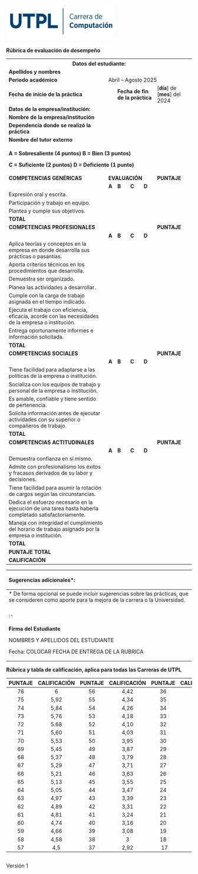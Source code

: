 ﻿![](Aspose.Words.7e84229d-cf87-47a2-b574-3e3bd20d78f5.001.png)

**Rúbrica de evaluación de desempeño**

<table><tr><th colspan="8"><b>Datos del estudiante:</b></th></tr>
<tr><td colspan="2"><b>Apellidos  y nombres</b></td><td colspan="6"></td></tr>
<tr><td colspan="2"><b>Periodo académico</b></td><td colspan="6">Abril – Agosto 2025</td></tr>
<tr><td colspan="2"><b>Fecha de inicio de la práctica</b></td><td colspan="1"></td><td colspan="3"><b>Fecha de fin de la práctica</b></td><td colspan="2">[<b>día</b>] de [<b>mes</b>] del 2024 </td></tr>
<tr><td colspan="8"><b>Datos de la empresa/institución:</b></td></tr>
<tr><td colspan="3"><b>Nombre de la empresa/institución</b></td><td colspan="5"></td></tr>
<tr><td colspan="3"><b>Dependencia donde se realizó la práctica</b></td><td colspan="5"></td></tr>
<tr><td colspan="3"><b>Nombre del tutor externo</b></td><td colspan="5"></td></tr>
<tr><td colspan="7" valign="bottom"><p><b>A = Sobresaliente (4 puntos)                    			   B = Bien (3 puntos)</b></p><p><b>C = Suficiente (2 puntos)                        				    D = Deficiente (1 punto)</b></p></td></tr>
<tr><td colspan="2" valign="bottom"><b>COMPETENCIAS GENÉRICAS</b></td><td colspan="4" valign="bottom"><b>EVALUACIÓN</b></td><td colspan="1" valign="bottom"><b>PUNTAJE</b></td></tr>
<tr><td colspan="2" valign="bottom"></b> </td><td colspan="1" valign="bottom"><b>A</b></td><td colspan="1" valign="bottom"><b>B</b></td><td colspan="1" valign="bottom"><b>C</b></td><td colspan="1" valign="bottom"><b>D</b></td><td colspan="1" valign="bottom"></td></tr>
<tr><td colspan="2" valign="bottom">Expresión oral y escrita.</td><td colspan="1" valign="bottom"></td><td colspan="1" valign="bottom"></td><td colspan="1" valign="bottom"></td><td colspan="1" valign="bottom"></td><td colspan="1" valign="bottom"></td></tr>
<tr><td colspan="2" valign="bottom">Participación y trabajo en equipo.</td><td colspan="1" valign="bottom"></td><td colspan="1" valign="bottom"></td><td colspan="1" valign="bottom"></td><td colspan="1" valign="bottom"></td><td colspan="1" valign="bottom"></td></tr>
<tr><td colspan="2" valign="bottom">Plantea y cumple sus objetivos.</td><td colspan="1" valign="bottom"></td><td colspan="1" valign="bottom"></td><td colspan="1" valign="bottom"></td><td colspan="1" valign="bottom"></td><td colspan="1" valign="bottom"></td></tr>
<tr><td colspan="6" valign="bottom"><b>TOTAL</b> </td><td colspan="1" valign="bottom"></td></tr>
<tr><td colspan="6" valign="bottom"><b>COMPETENCIAS PROFESIONALES</b></td><td colspan="1" rowspan="1" valign="bottom"><b>PUNTAJE</b></td></tr>
<tr><td colspan="2" valign="bottom"></b> </td><td colspan="1" valign="bottom"><b>A</b></td><td colspan="1" valign="bottom"><b>B</b></td><td colspan="1" valign="bottom"><b>C</b></td><td colspan="1" valign="bottom"><b>D</b></td></tr>
<tr><td colspan="2" valign="bottom">Aplica teorías y conceptos en la empresa en donde desarrolla sus prácticas o pasantías.</td><td colspan="1" valign="bottom"></td><td colspan="1" valign="bottom"></td><td colspan="1" valign="bottom"></td><td colspan="1" valign="bottom"></td><td colspan="1" valign="bottom"></td></tr>
<tr><td colspan="2" valign="bottom">Aporta criterios técnicos en los procedimientos que desarrolla.</td><td colspan="1" valign="bottom"></td><td colspan="1" valign="bottom"></td><td colspan="1" valign="bottom"></td><td colspan="1" valign="bottom"></td><td colspan="1" valign="bottom"></td></tr>
<tr><td colspan="2" valign="bottom">Demuestra ser organizado.</td><td colspan="1" valign="bottom"></td><td colspan="1" valign="bottom"></td><td colspan="1" valign="bottom"></td><td colspan="1" valign="bottom"></td><td colspan="1" valign="bottom"></td></tr>
<tr><td colspan="2" valign="bottom">Planea las actividades a desarrollar.</td><td colspan="1" valign="bottom"></td><td colspan="1" valign="bottom"></td><td colspan="1" valign="bottom"></td><td colspan="1" valign="bottom"></td><td colspan="1" valign="bottom"></td></tr>
<tr><td colspan="2" valign="bottom">Cumple con la carga de trabajo asignada en el tiempo indicado.</td><td colspan="1" valign="bottom"></td><td colspan="1" valign="bottom"></td><td colspan="1" valign="bottom"></td><td colspan="1" valign="bottom"></td><td colspan="1" valign="bottom"></td></tr>
<tr><td colspan="2" valign="bottom">Ejecuta el trabajo con eficiencia, eficacia, acorde con las necesidades de la empresa o institución.</td><td colspan="1" valign="bottom"></td><td colspan="1" valign="bottom"></td><td colspan="1" valign="bottom"></td><td colspan="1" valign="bottom"></td><td colspan="1" valign="bottom"></td></tr>
<tr><td colspan="2" valign="bottom">Entrega oportunamente informes e información solicitada.</td><td colspan="1" valign="bottom"></td><td colspan="1" valign="bottom"></td><td colspan="1" valign="bottom"></td><td colspan="1" valign="bottom"></td><td colspan="1" valign="bottom"></td></tr>
<tr><td colspan="6" valign="bottom"><b>TOTAL</b></td><td colspan="1" valign="bottom"></td></tr>
<tr><td colspan="6" valign="bottom"><b>COMPETENCIAS SOCIALES</b></td><td colspan="1" rowspan="1" valign="bottom"><b>PUNTAJE</b></td></tr>
<tr><td colspan="2" valign="bottom"></b> </td><td colspan="1" valign="bottom"><b>A</b></td><td colspan="1" valign="bottom"><b>B</b></td><td colspan="1" valign="bottom"><b>C</b></td><td colspan="1" valign="bottom"><b>D</b></td></tr>
<tr><td colspan="2" valign="bottom">Tiene facilidad para adaptarse a las políticas de la empresa o institución.</td><td colspan="1" valign="bottom"></td><td colspan="1" valign="bottom"></td><td colspan="1" valign="bottom"></b> </td><td colspan="1" valign="bottom"></td><td colspan="1" valign="bottom"></td></tr>
<tr><td colspan="2" valign="bottom">Socializa con los equipos de trabajo y personal de la empresa o institución.</td><td colspan="1" valign="bottom"></td><td colspan="1" valign="bottom"></td><td colspan="1" valign="bottom"></b> </td><td colspan="1" valign="bottom"></td><td colspan="1" valign="bottom"></td></tr>
<tr><td colspan="2" valign="bottom">Es amable, confiable y tiene sentido de pertenencia.</td><td colspan="1" valign="bottom"></td><td colspan="1" valign="bottom"></td><td colspan="1" valign="bottom"></b> </td><td colspan="1" valign="bottom"></td><td colspan="1" valign="bottom"></td></tr>
<tr><td colspan="2" valign="bottom">Solicita información antes de ejecutar actividades con su superior o compañeros de trabajo.</td><td colspan="1" valign="bottom"></td><td colspan="1" valign="bottom"></td><td colspan="1" valign="bottom"></b> </td><td colspan="1" valign="bottom"></td><td colspan="1" valign="bottom"></td></tr>
<tr><td colspan="6" valign="bottom"><b>TOTAL</b></td><td colspan="1" valign="bottom"></td></tr>
<tr><td colspan="6" valign="bottom"><b>COMPETENCIAS ACTITUDINALES</b></td><td colspan="1" rowspan="1" valign="bottom"><b>PUNTAJE</b></td></tr>
<tr><td colspan="2" valign="bottom"></b> </td><td colspan="1" valign="bottom"><b>A</b></td><td colspan="1" valign="bottom"><b>B</b></td><td colspan="1" valign="bottom"><b>C</b></td><td colspan="1" valign="bottom"><b>D</b></td></tr>
<tr><td colspan="2" valign="bottom">Demuestra confianza en sí mismo.</td><td colspan="1" valign="bottom"></b> </td><td colspan="1" valign="bottom"></td><td colspan="1" valign="bottom"></td><td colspan="1" valign="bottom"></td><td colspan="1" valign="bottom"></td></tr>
<tr><td colspan="2" valign="bottom">Admite con profesionalismo los éxitos y fracasos derivados de su labor y decisiones.</td><td colspan="1" valign="bottom"></b> </td><td colspan="1" valign="bottom"></td><td colspan="1" valign="bottom"></td><td colspan="1" valign="bottom"></td><td colspan="1" valign="bottom"></td></tr>
<tr><td colspan="2" valign="bottom">Tiene facilidad para asumir la rotación de cargos según las circunstancias.</td><td colspan="1" valign="bottom"></b> </td><td colspan="1" valign="bottom"></td><td colspan="1" valign="bottom"></td><td colspan="1" valign="bottom"></td><td colspan="1" valign="bottom"></td></tr>
<tr><td colspan="2" valign="bottom">Dedica el esfuerzo necesario en la ejecución de una tarea hasta haberla completado satisfactoriamente.</td><td colspan="1" valign="bottom"></b> </td><td colspan="1" valign="bottom"></td><td colspan="1" valign="bottom"></td><td colspan="1" valign="bottom"></td><td colspan="1" valign="bottom"></td></tr>
<tr><td colspan="2" valign="bottom">Maneja con integridad el cumplimiento del horario de trabajo asignado por la empresa o institución.</td><td colspan="1" valign="bottom"></b> </td><td colspan="1" valign="bottom"></td><td colspan="1" valign="bottom"></td><td colspan="1" valign="bottom"></td><td colspan="1" valign="bottom"></td></tr>
<tr><td colspan="6" valign="bottom"><b>TOTAL</b></td><td colspan="1" valign="bottom"></td></tr>
<tr><td colspan="6" valign="bottom"><b>PUNTAJE TOTAL</b> </td><td colspan="1" valign="bottom"></td></tr>
<tr><td colspan="6" valign="bottom"><b>CALIFICACIÓN</b> </td><td colspan="1" valign="bottom"></td></tr>
</table>

|<p>Sugerencias adicionales\*:</p><p></p><p></p><p></p>|
| :- |
|\* De forma opcional se puede incluir sugerencias sobre las prácticas, que se consideren como aporte para la mejora de la carrera o la Universidad.|
|<p></p><p></p><p></p>|<p></p><p></p><p></p><p></p><p></p>|
| :- | :- |
|<p>**Firma del Estudiante**</p><p>NOMBRES Y APELLIDOS DEL ESTUDIANTE</p><p></p><p>Fecha: COLOCAR FECHA DE ENTREGA DE LA RUBRICA</p>|<p>**Firma del Tutor Externo**</p><p>NOMBRES Y APELLIDOS DEL TUTOR EXTERNO</p>|

**Rúbrica y tabla de calificación, aplica para todas las Carreras de UTPL**

|**PUNTAJE**|**CALIFICACIÓN**|**PUNTAJE**|**CALIFICACIÓN**|**PUNTAJE**|**CALIFICACIÓN**|**PUNTAJE**|**CALIFICACIÓN**|
| :-: | :-: | :-: | :-: | :-: | :-: | :-: | :-: |
|76|6|56|4,42|36|2,84|16|1,26|
|75|5,92|55|4,34|35|2,76|15|1,18|
|74|5,84|54|4,26|34|2,68|14|1,10|
|73|5,76|53|4,18|33|2,60|13|1,03|
|72|5\.68|52|4,10|32|2,53|12|0,95|
|71|5,60|51|4,03|31|2,45|11|0,87|
|70|5,53|50|3,95|30|2,37|10|0,83|
|69|5,45|49|3,87|29|2,29|9|0,71|
|68|5,37|48|3,79|28|2,21|8|0,63|
|67|5,29|47|3,71|27|2,13|7|0,58|
|66|5,21|46|3,63|26|2,05|6|0,47|
|65|5,13|45|3,55|25|1,97|5|0,39|
|64|5,05|44|3,47|24|1,89|4|0\.33|
|63|4,97|43|3,39|23|1,81|||
|62|4,89|42|3,31|22|1,74|||
|61|4,81|41|3,24|21|1,66|||
|60|4,74|40|3,16|20|1,58|||
|59|4,66|39|3,08|19|1\.5|||
|58|4,58|38|3|18|1,42|||
|57|4,5|37|2,92|` `17|` `1,34|||



|||
| :- | :- |

Versión 1
